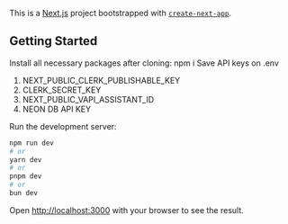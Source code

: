 This is a [Next.js](https://nextjs.org) project bootstrapped with [`create-next-app`](https://nextjs.org/docs/app/api-reference/cli/create-next-app).

## Getting Started
Install all necessary packages after cloning: npm i
Save API keys on .env
1. NEXT_PUBLIC_CLERK_PUBLISHABLE_KEY
2. CLERK_SECRET_KEY
3. NEXT_PUBLIC_VAPI_ASSISTANT_ID
4. NEON DB API KEY


Run the development server:

```bash
npm run dev
# or
yarn dev
# or
pnpm dev
# or
bun dev
```

Open [http://localhost:3000](http://localhost:3000) with your browser to see the result.

